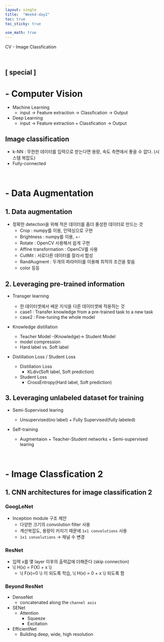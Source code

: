 ```yaml
---
layout: single
title:  "Week4-day2"
toc: true
toc_sticky: true

use_math: true
---
```


CV - Image Classfication

<br>

## [ special ]


# - Computer Vision
- Machine Learning 
    - input -> Feature extraction -> Classfication -> Output
- Deep Learning
    - input -> Feature extraction + Classfication -> Output 

## Image classification
- k-NN : 무한한 데이터를 입력으로 받는다면 용량, 속도 측면에서 좋을 수 없다. (시스템 복잡도)
- Fully-connected 

<br>

# - Data Augmentation

## 1. Data augmentation
- 정확한 detection을 위해 적은 데이터를 좀더 풍성한 데이터로 만드는 것
    - Crop : numpy를 이용, 인덱싱으로 구현
    - Brightness : numpy를 이용, +-
    - Rotate : OpenCV 사용해서 쉽게 구현
    - Affine transformation : OpenCV를 사용
    - CutMit : 서로다른 데이터를 잘라서 합성
    - RandAugment : 두개의 파라미터를 이용해 최적의 조건을 찾음
    - color 등등

## 2. Leveraging pre-trained information
- Transger learning
    - 한 데이터셋에서 배운 지식을 다른 데이터셋에 적용하는 것
    - case1 : Transfer knowledge from a pre-trained task to a new task
    - case2 : Fine-tuning the whole model 
    
- Knowledge distillation
    - Teacher Model -(Knowledge)-> Student Model
    - model compression 
    - Hard label vs. Soft label

- Distillation Loss / Student Loss
    - Distillation Loss
        - KLdiv(Soft label, Soft prediction)
    - Student Loss
        - CrossEntropy(Hard label, Soft prediction)

## 3. Leveraging unlabeled dataset for training
- Semi-Supervised learing
    - Unsupervised(no label) + Fully Supervised(fully labeled)
    
- Self-training
    - Augmentaion + Teacher-Student networks + Semi-supervised learing

<br>

# - Image Classfication 2 

## 1. CNN architectures for image classification 2

### GoogLeNet
- Inception module 구조 제안
    - 다양한 크기의 convolution filter 사용
    - 계산복잡도, 용량이 커지기 때문에 `1x1 convolutions` 사용
    - `1x1 convolutions` -> 채널 수 변경
    
### ResNet 
- 입력 x를 몇 layer 이후의 출력값에 더해준다 (skip connection)
- \\( H(x) = F(X) + x \\)
    - \\( F(x)=0 \\) 이 되도록 학습, \\( H(x) = 0 + x \\) 되도록 함
    
### Beyond ResNet
- DenseNet 
    - concatenated along the `channel axis`
- SENet
    - Attention
        - Squeeze
        - Excitation
- EfficientNet
    - Building deep, wide, high resolution
